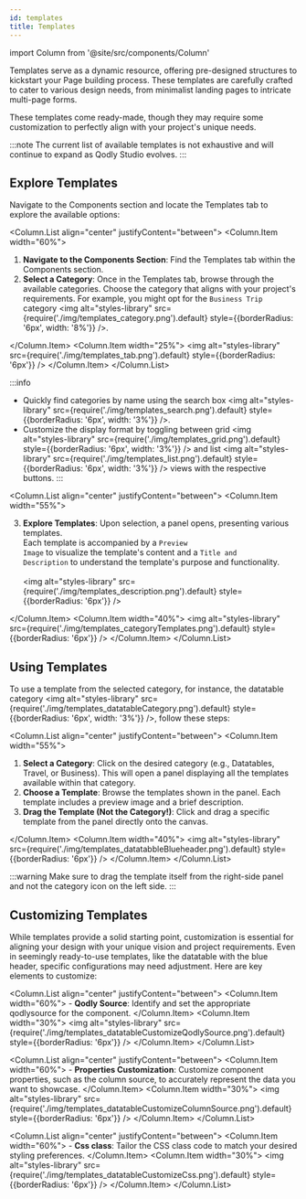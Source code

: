 ```yaml
---
id: templates
title: Templates
---
```

import Column from '@site/src/components/Column'

Templates serve as a dynamic resource, offering pre-designed structures to kickstart your Page building process. These templates are carefully crafted to cater to various design needs, from minimalist landing pages to intricate multi-page forms. 

These templates come ready-made, though they may require some customization to perfectly align with your project's unique needs.

:::note
The current list of available templates is not exhaustive and will continue to expand as Qodly Studio evolves.
:::

## Explore Templates

Navigate to the Components section and locate the Templates tab to explore the available options:

<Column.List align="center" justifyContent="between">
	<Column.Item width="60%">
        <ol>
            <li> <strong>Navigate to the Components Section</strong>: Find the Templates tab within the Components section.<br/></li>
            <li> <strong>Select a Category</strong>: Once in the Templates tab, browse through the available categories. Choose the category that aligns with your project's requirements. For example, you might opt for the <code>Business Trip</code> category <img alt="styles-library" src={require('./img/templates_category.png').default} style={{borderRadius: '6px', width: '8%'}} />. </li>
        </ol>
	</Column.Item>
	<Column.Item width="25%">
        <img alt="styles-library" src={require('./img/templates_tab.png').default} style={{borderRadius: '6px'}} />
	</Column.Item>
</Column.List>

:::info
- Quickly find categories by name using the search box <img alt="styles-library" src={require('./img/templates_search.png').default} style={{borderRadius: '6px', width: '3%'}} />. 
- Customize the display format by toggling between grid <img alt="styles-library" src={require('./img/templates_grid.png').default} style={{borderRadius: '6px', width: '3%'}} /> and list <img alt="styles-library" src={require('./img/templates_list.png').default} style={{borderRadius: '6px', width: '3%'}} /> views with the respective buttons.
:::

<Column.List align="center" justifyContent="between">
	<Column.Item width="55%">
        <ol start="3">
            <li> <strong>Explore Templates</strong>: Upon selection, a panel opens, presenting various templates.<br/></li>
            Each template is accompanied by a <code>Preview Image</code> to visualize the template's content and a <code>Title and Description</code> to understand the template's purpose and functionality.
            <br/><br/>
            <img alt="styles-library" src={require('./img/templates_description.png').default} style={{borderRadius: '6px'}} />
        </ol>
	</Column.Item>
	<Column.Item width="40%">
        <img alt="styles-library" src={require('./img/templates_categoryTemplates.png').default} style={{borderRadius: '6px'}} />
	</Column.Item>
</Column.List>


## Using Templates

To use a template from the selected category, for instance, the datatable category <img alt="styles-library" src={require('./img/templates_datatableCategory.png').default} style={{borderRadius: '6px', width: '3%'}} />, follow these steps: 

<Column.List align="center" justifyContent="between">
	<Column.Item width="55%">
        <ol>
            <li> <strong>Select a Category</strong>: Click on the desired category (e.g., Datatables, Travel, or Business). This will open a panel displaying all the templates available within that category.<br/></li>
            <li> <strong>Choose a Template</strong>: Browse the templates shown in the panel. Each template includes a preview image and a brief description.<br/></li>
            <li> <strong>Drag the Template (Not the Category!)</strong>: Click and drag a specific template from the panel directly onto the canvas. </li>
        </ol>
	</Column.Item>
	<Column.Item width="40%">
        <img alt="styles-library" src={require('./img/templates_datatabbleBlueheader.png').default} style={{borderRadius: '6px'}} />
	</Column.Item>
</Column.List>

:::warning
Make sure to drag the template itself from the right-side panel and not the category icon on the left side.
:::

## Customizing Templates


While templates provide a solid starting point, customization is essential for aligning your design with your unique vision and project requirements. Even in seemingly ready-to-use templates, like the datatable with the blue header, specific configurations may need adjustment. Here are key elements to customize:

<Column.List align="center" justifyContent="between">
	<Column.Item width="60%">
        - <strong>Qodly Source</strong>: Identify and set the appropriate qodlysource for the component.
	</Column.Item>
	<Column.Item width="30%">
        <img alt="styles-library" src={require('./img/templates_datatableCustomizeQodlySource.png').default} style={{borderRadius: '6px'}} />
	</Column.Item>
</Column.List>

<Column.List align="center" justifyContent="between">
	<Column.Item width="60%">
         - <strong>Properties Customization</strong>: Customize component properties, such as the column source, to accurately represent the data you want to showcase.
	</Column.Item>
	<Column.Item width="30%">
        <img alt="styles-library" src={require('./img/templates_datatableCustomizeColumnSource.png').default} style={{borderRadius: '6px'}} />
	</Column.Item>
</Column.List>

<Column.List align="center" justifyContent="between">
	<Column.Item width="60%">
         - <strong>Css class</strong>: Tailor the CSS class code to match your desired styling preferences. 
	</Column.Item>
	<Column.Item width="30%">
        <img alt="styles-library" src={require('./img/templates_datatableCustomizeCss.png').default} style={{borderRadius: '6px'}} />
	</Column.Item>
</Column.List>

